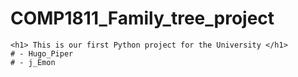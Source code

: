# COMP1811_Family_tree_project
    <h1> This is our first Python project for the University </h1>
    # - Hugo_Piper
    # - j_Emon 
